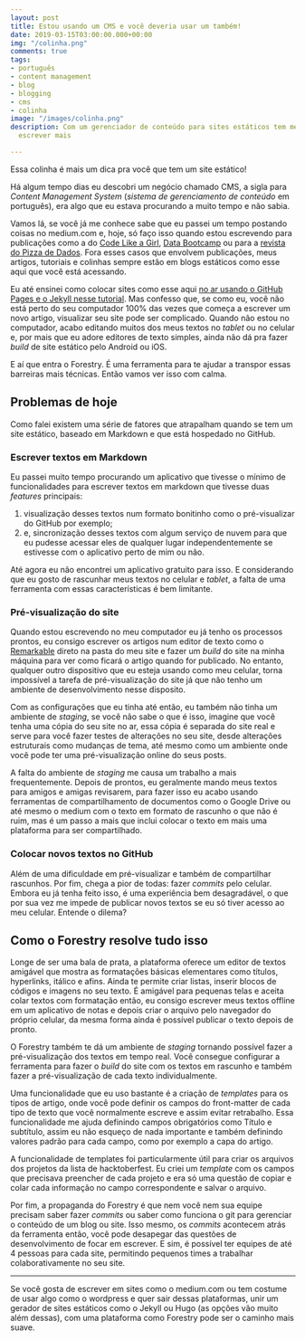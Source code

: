 ```yaml
---
layout: post
title: Estou usando um CMS e você deveria usar um também!
date: 2019-03-15T03:00:00.000+00:00
img: "/colinha.png"
comments: true
tags:
- português
- content management
- blog
- blogging
- cms
- colinha
image: "/images/colinha.png"
description: Com um gerenciador de conteúdo para sites estáticos tem me ajudado a
  escrever mais

---
```

Essa colinha é mais um dica pra você que tem um site estático!

Há algum tempo dias eu descobri um negócio chamado CMS, a sigla para _Content Management System_ (_sistema de gerenciamento de conteúdo_ em português), era algo que eu estava procurando a muito tempo e não sabia.

Vamos lá, se você já me conhece sabe que eu passei um tempo postando coisas no medium.com e, hoje, só faço isso quando estou escrevendo para publicações como a do [Code Like a Girl](https://code.likeagirl.io/), [Data Bootcamp](https://medium.com/databootcamp) ou para a [revista do Pizza de Dados](https://medium.com/pizzadedados). Fora esses casos que envolvem publicações, meus artigos, tutoriais e colinhas sempre estão em blogs estáticos como esse aqui que você está acessando.

Eu até ensinei como colocar sites como esse aqui [no ar usando o GitHub Pages e o Jekyll nesse tutorial](jtemporal.com/do-tema-ao-ar/). Mas confesso que, se como eu, você não está perto do seu computador 100% das vezes que começa a escrever um novo artigo, visualizar seu site pode ser complicado. Quando não estou no computador, acabo editando muitos dos meus textos no _tablet_ ou no celular e, por mais que eu adore editores de texto simples, ainda não dá pra fazer _build_ de site estático pelo Android ou iOS.

E aí que entra o Forestry. É uma ferramenta para te ajudar a transpor essas barreiras mais técnicas. Então vamos ver isso com calma.

## Problemas de hoje

Como falei existem uma série de fatores que atrapalham quando se tem um site estático, baseado em Markdown e que está hospedado no GitHub.

### Escrever textos em Markdown

Eu passei muito tempo procurando um aplicativo que tivesse o mínimo de funcionalidades para escrever textos em markdown que tivesse duas _features_ principais:

1. visualização desses textos num formato bonitinho como o pré-visualizar do GitHub por exemplo;
2. e, sincronização desses textos com algum serviço de nuvem para que eu pudesse acessar eles de qualquer lugar independentemente se estivesse com o aplicativo perto de mim ou não.

Até agora eu não encontrei um aplicativo gratuito para isso. E considerando que eu gosto de rascunhar meus textos no celular e _tablet_, a falta de uma ferramenta com essas características é bem limitante.

### Pré-visualização do site

Quando estou escrevendo no meu computador eu já tenho os processos prontos, eu consigo escrever os artigos num editor de texto como o [Remarkable](https://remarkableapp.github.io/) direto na pasta do meu site e fazer um _build_ do site na minha máquina para ver como ficará o artigo quando for publicado. No entanto, qualquer outro dispositivo que eu esteja usando como meu celular, torna impossível a tarefa de pré-visualização do site já que não tenho um ambiente de desenvolvimento nesse disposito.

Com as configurações que eu tinha até então, eu também não tinha um ambiente de _staging_, se você não sabe o que é isso, imagine que você tenha uma cópia do seu site no ar, essa cópia é separada do site real e serve para você fazer testes de alterações no seu site, desde alterações estruturais como mudanças de tema, até mesmo como um ambiente onde você pode ter uma pré-visualização online do seus posts.

A falta do ambiente de _staging_ me causa um trabalho a mais frequentemente. Depois de prontos, eu geralmente mando meus textos para amigos e amigas revisarem, para fazer isso eu acabo usando ferramentas de compartilhamento de documentos como o Google Drive ou até mesmo o medium com o texto em formato de rascunho o que não é ruim, mas é um passo a mais que inclui colocar o texto em mais uma plataforma para ser compartilhado.

### Colocar novos textos no GitHub

Além de uma dificuldade em pré-visualizar e também de compartilhar rascunhos. Por fim, chega a pior de todas: fazer _commits_ pelo celular. Embora eu já tenha feito isso, é uma experiência bem desagradável, o que por sua vez me impede de publicar novos textos se eu só tiver acesso ao meu celular. Entende o dilema?

## Como o Forestry  resolve tudo isso

Longe de ser uma bala de prata, a plataforma oferece um editor de textos amigável que mostra as formatações básicas elementares como títulos, hyperlinks, itálico e afins. Ainda te permite criar listas, inserir blocos de códigos e imagens no seu texto. É amigável para pequenas telas e aceita colar textos com formatação então, eu consigo escrever meus textos offline em um aplicativo de notas e depois criar o arquivo pelo navegador do próprio celular, da mesma forma ainda é possível publicar o texto depois de pronto.

O Forestry também te dá um ambiente de _staging_ tornando possível fazer a pré-visualização dos textos em tempo real. Você consegue configurar a ferramenta para fazer o _build_ do site com os textos em rascunho e também fazer a pré-visualização de cada texto individualmente.

Uma funcionalidade que eu uso bastante é a criação de _templates_ para os tipos de artigo, onde você pode definir os campos do front-matter de cada tipo de texto que você normalmente escreve e assim evitar retrabalho. Essa funcionalidade me ajuda definindo campos obrigatórios como Título e subtítulo, assim eu não esqueço de nada importante e também definindo valores padrão para cada campo, como por exemplo a capa do artigo.

A funcionalidade de templates foi particularmente útil para criar os arquivos dos projetos da lista de hacktoberfest. Eu criei um _template_ com os campos que precisava preencher de cada projeto e era só uma questão de copiar e colar cada informação no campo correspondente e salvar o arquivo.

Por fim, a propaganda do Forestry é que nem você nem sua equipe precisam saber fazer _commits_ ou saber como funciona o git para gerenciar o conteúdo de um blog ou site. Isso mesmo, os _commits_ acontecem atrás da ferramenta então, você pode desapegar das questões de desenvolvimento de focar em escrever. E sim, é possível ter equipes de até 4 pessoas para cada site, permitindo pequenos times a trabalhar colaborativamente no seu site.

***

Se você gosta de escrever em sites como o medium.com ou tem costume de usar algo como o wordpress e quer sair dessas plataformas, unir um gerador de sites estáticos como o Jekyll ou Hugo (as opções vão muito além dessas), com uma plataforma como Forestry pode ser o caminho mais suave.